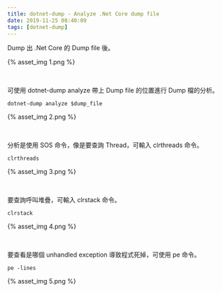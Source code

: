 ```yaml
---
title: dotnet-dump - Analyze .Net Core dump file
date: 2019-11-25 08:40:09
tags: [dotnet-dump]
---
```


Dump 出 .Net Core 的 Dump file 後。  

<!-- More -->

{% asset_img 1.png %}

</br>


可使用 dotnet-dump analyze 帶上 Dump file 的位置進行 Dump 檔的分析。  

    dotnet-dump analyze $dump_file

{% asset_img 2.png %}

</br>


分析是使用 SOS 命令，像是要查詢 Thread，可輸入 clrthreads 命令。  

    clrthreads

{% asset_img 3.png %}

</br>


要查詢呼叫堆疊，可輸入 clrstack 命令。  

    clrstack

{% asset_img 4.png %}

</br>


要查看是哪個 unhandled exception 導致程式死掉，可使用 pe 命令。

    pe -lines

{% asset_img 5.png %}
